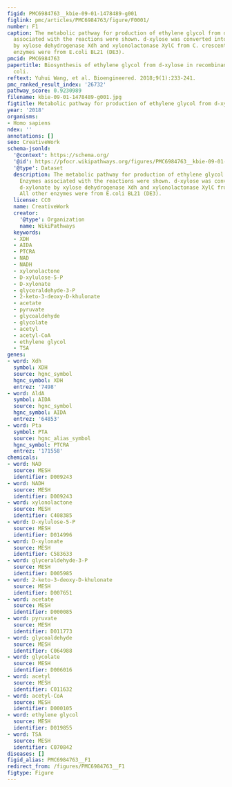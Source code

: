 ```yaml
---
figid: PMC6984763__kbie-09-01-1478489-g001
figlink: pmc/articles/PMC6984763/figure/F0001/
number: F1
caption: The metabolic pathway for production of ethylene glycol from d-xylose. Enzymes
  associated with the reactions were shown. d-xylose was converted into d-xylonate
  by xylose dehydrogenase Xdh and xylonolactonase XylC from C. crescentus. All other
  enzymes were from E.coli BL21 (DE3).
pmcid: PMC6984763
papertitle: Biosynthesis of ethylene glycol from d-xylose in recombinant Escherichia
  coli.
reftext: Yuhui Wang, et al. Bioengineered. 2018;9(1):233-241.
pmc_ranked_result_index: '26732'
pathway_score: 0.9230989
filename: kbie-09-01-1478489-g001.jpg
figtitle: Metabolic pathway for production of ethylene glycol from d-xylose
year: '2018'
organisms:
- Homo sapiens
ndex: ''
annotations: []
seo: CreativeWork
schema-jsonld:
  '@context': https://schema.org/
  '@id': https://pfocr.wikipathways.org/figures/PMC6984763__kbie-09-01-1478489-g001.html
  '@type': Dataset
  description: The metabolic pathway for production of ethylene glycol from d-xylose.
    Enzymes associated with the reactions were shown. d-xylose was converted into
    d-xylonate by xylose dehydrogenase Xdh and xylonolactonase XylC from C. crescentus.
    All other enzymes were from E.coli BL21 (DE3).
  license: CC0
  name: CreativeWork
  creator:
    '@type': Organization
    name: WikiPathways
  keywords:
  - XDH
  - AIDA
  - PTCRA
  - NAD
  - NADH
  - xylonolactone
  - D-xylulose-5-P
  - D-xylonate
  - glyceraldehyde-3-P
  - 2-keto-3-deoxy-D-khulonate
  - acetate
  - pyruvate
  - glycoaldehyde
  - glycolate
  - acetyl
  - acetyl-CoA
  - ethylene glycol
  - TSA
genes:
- word: Xdh
  symbol: XDH
  source: hgnc_symbol
  hgnc_symbol: XDH
  entrez: '7498'
- word: AldA
  symbol: AIDA
  source: hgnc_symbol
  hgnc_symbol: AIDA
  entrez: '64853'
- word: Pta
  symbol: PTA
  source: hgnc_alias_symbol
  hgnc_symbol: PTCRA
  entrez: '171558'
chemicals:
- word: NAD
  source: MESH
  identifier: D009243
- word: NADH
  source: MESH
  identifier: D009243
- word: xylonolactone
  source: MESH
  identifier: C408385
- word: D-xylulose-5-P
  source: MESH
  identifier: D014996
- word: D-xylonate
  source: MESH
  identifier: C583633
- word: glyceraldehyde-3-P
  source: MESH
  identifier: D005985
- word: 2-keto-3-deoxy-D-khulonate
  source: MESH
  identifier: D007651
- word: acetate
  source: MESH
  identifier: D000085
- word: pyruvate
  source: MESH
  identifier: D011773
- word: glycoaldehyde
  source: MESH
  identifier: C064988
- word: glycolate
  source: MESH
  identifier: D006016
- word: acetyl
  source: MESH
  identifier: C011632
- word: acetyl-CoA
  source: MESH
  identifier: D000105
- word: ethylene glycol
  source: MESH
  identifier: D019855
- word: TSA
  source: MESH
  identifier: C070842
diseases: []
figid_alias: PMC6984763__F1
redirect_from: /figures/PMC6984763__F1
figtype: Figure
---
```

